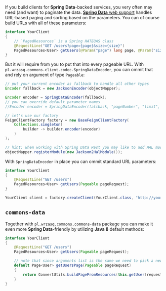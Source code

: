 <!---
# This file is part of the pl.wrzasq.commons.
#
# @license http://mit-license.org/ The MIT license
# @copyright 2017, 2019 © by Rafał Wrzeszcz - Wrzasq.pl.
-->

If you build clients for **Spring Data**-backed services, you very often may need (and want) to paginate the data. [**Spring Data** web support](https://docs.spring.io/spring-data/commons/docs/current/reference/html/#core.web.basic.paging-and-sorting) handles URL-based paging and sorting based on the parameters. You can of course build URLs with all of these parameters:

```java
interface YourClient
{
    // `PagedResources` is a Spring HATEOAS class
    @RequestLine("GET /users?page={page}&size={size}")
    PagedResources<User> getUsers(@Param("page") long page, @Param("size") long size);
}
```

But it will require from you to put that into every pageable URL. With `pl.wrzasq.commons.client.codec.SpringDataEncoder`, you can ommit that and rely on argument of type `Pageable`:

```java
// put your current encoder as fallback to handle all other types
Encoder fallback = new JacksonEncoder(objectMapper);

Encoder encoder = SpringDataEncoder(fallback);
// you can override default parameter names
//Encoder encoder = SpringDataEncoder(fallback, "pageNumber", "limit", "orderBy");

// let's use our factory
FeignClientFactory factory = new BaseFeignClientFactory(
    Collections.singleton(
        builder -> builder.encoder(encoder)
    )
);

// hint: when working with Spring Data Rest you may like to add HAL module to Jackson
objectMapper.registerModule(new Jackson2HalModule());
```

With `SpringDataEncoder` in place you can ommit standard URL parameters:

```java
interface YourClient
{
    @RequestLine("GET /users")
    PagedResources<User> getUsers(Pageable pageRequest);
}

YourClient client = factory.createClient(YourClient.class, "http://your.service.internal");
```

## `commons-data`

Together with `pl.wrzasq.commons.commons-data` package you can make it even more **Spring Data**-friendly by utilizing **Java 8** default methods:

```java
interface YourClient
{
    @RequestLine("GET /users")
    PagedResources<User> getUsers(Pageable pageRequest);

    // note that since arguments list is the same we need to pick a new name
    default Page<User> getUsersPage(Pageable pageRequest)
    {
        return ConvertUtils.buildPageFromResources(this.getUser(request), request);
    }
}
```
